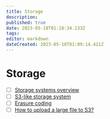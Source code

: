 ```yaml
---
title: Storage
description: 
published: true
date: 2023-05-18T01:18:34.133Z
tags: 
editor: markdown
dateCreated: 2023-05-18T01:09:14.411Z
---
```


# Storage
- [ ] [Storage systems overview](https://blog.bytebytego.com/p/storage-systems-overview?utm_source=profile&utm_medium=reader2)
- [ ] [S3-like storage system](https://blog.bytebytego.com/p/design-a-s3-like-storage-system?utm_source=profile&utm_medium=reader2)
- [ ] [Erasure coding](https://blog.bytebytego.com/p/erasure-coding?utm_source=profile&utm_medium=reader2)
- [ ] [How to upload a large file to S3?](https://blog.bytebytego.com/p/how-to-upload-a-large-file-to-s3?utm_source=profile&utm_medium=reader2)
